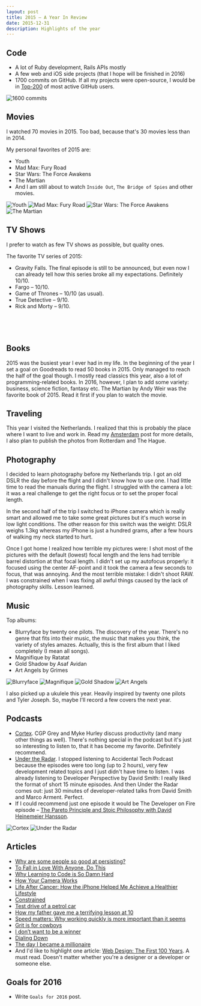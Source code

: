 ```yaml
---
layout: post
title: 2015 – A Year In Review
date: 2015-12-31
description: Highlights of the year
---
```


## Code
- A lot of Ruby development, Rails APIs mostly
- A few web and iOS side projects (that I hope will be finished in 2016)
- 1700 commits on GitHub. If all my projects were open-source, I would be in [Top-200](http://git.io/top) of most active GitHub users.

![1600 commits](/images/2015/a-year-in-review/a-year-of-contributions.png)

## Movies
I watched 70 movies in 2015. Too bad, because that's 30 movies less than in 2014.

My personal favorites of 2015 are:

- Youth
- Mad Max: Fury Road
- Star Wars: The Force Awakens
- The Martian
- And I am still about to watch `Inside Out`, `The Bridge of Spies` and other movies.

<p class="img-inline img-inline-sm">
  <img src="/images/2015/a-year-in-review/youth.jpg" alt="Youth">
  <img src="/images/2015/a-year-in-review/mad-max-fury-road.jpg" alt="Mad Max: Fury Road">
  <img src="/images/2015/a-year-in-review/star-wars-the-force-awakens.jpg" alt="Star Wars: The Force Awakens">
  <img src="/images/2015/a-year-in-review/the-martian.jpg" alt="The Martian">
</p>

## TV Shows
I prefer to watch as few TV shows as possible, but quality ones.

The favorite TV series of 2015:

- Gravity Falls. The final episode is still to be announced, but even now I can already tell how this series broke all my expectations. Definitely 10/10.
- Fargo – 10/10.
- Game of Thrones – 10/10 (as usual).
- True Detective – 9/10.
- Rick and Morty – 9/10.

<p class="img-inline img-inline-sm">
  <img src="/images/2015/a-year-in-review/fargo.jpg" alt="">
  <img src="/images/2015/a-year-in-review/game-of-thrones.jpg" alt="">
  <img src="/images/2015/a-year-in-review/true-detective.jpg" alt="">
</p>

<p class="img-inline img-inline-sm">
  <img src="/images/2015/a-year-in-review/gravity-falls.jpg" alt="">
  <img src="/images/2015/a-year-in-review/rick-and-morty.jpg" alt="">
</p>

## Books
2015 was the busiest year I ever had in my life. In the beginning of the year I set a goal on Goodreads to read 50 books in 2015. Only managed to reach the half of the goal though. I mostly read classics this year, also a lot of programming-related books. In 2016, however, I plan to add some variety: business, science fiction, fantasy etc. The Martian by Andy Weir was the favorite book of 2015. Read it first if you plan to watch the movie.

## Traveling
This year I visited the Netherlands. I realized that this is probably the place where I want to live and work in. Read my [Amsterdam](/photos/amsterdam) post for more details, I also plan to publish the photos from Rotterdam and The Hague.

## Photography
I decided to learn photography before my Netherlands trip. I got an old DSLR the day before the flight and I didn't know how to use one. I had little time to read the manuals during the flight. I struggled with the camera a lot: it was a real challenge to get the right focus or to set the proper focal length.

In the second half of the trip I switched to iPhone camera which is really smart and allowed me to take some great pictures but it's much worse in low light conditions. The other reason for this switch was the weight: DSLR weighs 1.3kg whereas my iPhone is just a hundred grams, after a few hours of walking my neck started to hurt.

Once I got home I realized how terrible my pictures were: I shot most of the pictures with the default (lowest) focal length and the lens had terrible barrel distortion at that focal length. I didn't set up my autofocus properly: it focused using the center AF-point and it took the camera a few seconds to focus, that was annoying. And the most terrible mistake: I didn't shoot RAW. I was constrained when I was fixing all awful things caused by the lack of photography skills. Lesson learned.

## Music
Top albums:

- Blurryface by twenty one pilots. The discovery of the year. There's no genre that fits into their music, the music that makes you think, the variety of styles amazes. Actually, this is the first album that I liked completely (I mean all songs).
- Magnifique by Ratatat
- Gold Shadow by Asaf Avidan
- Art Angels by Grimes

<p class="img-inline img-inline-md">
  <img src="/images/2015/a-year-in-review/blurryface.jpg" alt="Blurryface">
  <img src="/images/2015/a-year-in-review/magnifique.jpg" alt="Magnifique">
  <img src="/images/2015/a-year-in-review/gold-shadow.jpg" alt="Gold Shadow">
  <img src="/images/2015/a-year-in-review/art-angels.jpg" alt="Art Angels">
</p>

I also picked up a ukulele this year. Heavily inspired by twenty one pilots and Tyler Joseph. So, maybe I'll record a few covers the next year.

## Podcasts
- [Cortex](https://www.relay.fm/cortex). CGP Grey and Myke Hurley discuss productivity (and many other things as well). There's nothing special in the podcast but it's just so interesting to listen to, that it has become my favorite. Definitely recommend.
- [Under the Radar](https://www.relay.fm/radar). I stopped listening to Accidental Tech Podcast because the episodes were too long (up to 2 hours), very few development related topics and I just didn't have time to listen. I was already listening to Developer Perspective by David Smith: I really liked the format of short 15 minute episodes. And then Under the Radar comes out: just 30 minutes of developer-related talks from David Smith and Marco Arment. Perfect.
- If I could recommend just one episode it would be The Developer on Fire episode – [The Pareto Principle and Stoic Philosophy with David Heinemeier Hansson](http://developeronfire.com/Podcast/Episodes/david-heinemeier-hansson-the-pareto-principle-and-stoic-philosophy).

<p class="img-inline img-inline-lg">
  <img src="/images/2015/a-year-in-review/cortex.jpg" alt="Cortex">
  <img src="/images/2015/a-year-in-review/under-the-radar.jpg" alt="Under the Radar">
</p>

## Articles
- [Why are some people so good at persisting?](https://signalvnoise.com/posts/3819-why-are-some-people-so-good-at-persisting)
- [To Fall in Love With Anyone, Do This](http://www.nytimes.com/2015/01/11/fashion/modern-love-to-fall-in-love-with-anyone-do-this.html?_r=1)
- [Why Learning to Code is So Damn Hard](http://www.vikingcodeschool.com/posts/why-learning-to-code-is-so-damn-hard)
- [How Your Camera Works](https://www.objc.io/issues/21-camera-and-photos/how-your-camera-works/)
- [Life After Cancer: How the iPhone Helped Me Achieve a Healthier Lifestyle](https://www.macstories.net/stories/life-after-cancer-how-the-iphone-helped-me-achieve-a-healthier-lifestyle/)
- [Constrained](https://signalvnoise.com/posts/3870-constrained)
- [Test drive of a petrol car](http://teslaclubsweden.se/test-drive-of-a-petrol-car/)
- [How my father gave me a terrifying lesson at 10](http://www.bbc.com/news/magazine-32961309)
- [Speed matters: Why working quickly is more important than it seems](http://jsomers.net/blog/speed-matters)
- [Grit is for cowboys](https://signalvnoise.com/posts/3924-grit-is-for-cowboys)
- [I don’t want to be a winner](https://signalvnoise.com/posts/3977-i-dont-want-to-be-a-winner)
- [Dialing Down](http://www.cgpgrey.com/blog/dialing-down)
- [The day I became a millionaire](https://m.signalvnoise.com/the-day-i-became-a-millionaire-55d7dc4d8293)
- And I'd like to highlight one article: [Web Design: The First 100 Years](http://idlewords.com/talks/web_design_first_100_years.htm). A must read. Doesn't matter whether you're a designer or a developer or someone else.

## Goals for 2016
- Write `Goals for 2016` post.
